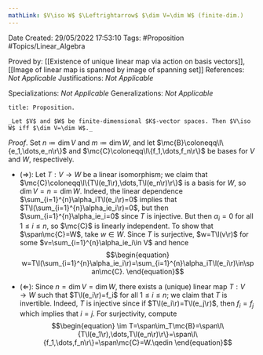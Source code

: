 ```yaml
---
mathLink: $V\iso W$ $\Leftrightarrow$ $\dim V=\dim W$ (finite-dim.)
---
```


<div class="topSpace"></div>

Date Created: 29/05/2022 17:53:10
Tags: #Proposition #Topics/Linear_Algebra

Proved by: [[Existence of unique linear map via action on basis vectors]], [[Image of linear map is spanned by image of spanning set]]
References: _Not Applicable_
Justifications: _Not Applicable_

Specializations: _Not Applicable_
Generalizations: _Not Applicable_

``` ad-Proposition
title: Proposition.

_Let $V$ and $W$ be finite-dimensional $K$-vector spaces. Then $V\iso W$ iff $\dim V=\dim W$._

```

_Proof_. Set $n\coloneqq\dim V$ and $m\coloneqq\dim W$, and let $\mc{B}\coloneqq\l\{e_1,\dots,e_n\r\}$ and $\mc{C}\coloneqq\l\{f_1,\dots,f_n\r\}$ be bases for $V$ and $W$, respectively.
* ($\Rightarrow$): Let $T:V\to W$ be a linear isomorphism; we claim that $\mc{C}\coloneqq\l\{T\l(e_1\r),\dots,T\l(e_n\r)\r\}$ is a basis for $W$, so $\dim V=n=\dim W$. Indeed, the linear dependence $\sum_{i=1}^{n}\alpha_iT\l(e_i\r)=0$ implies that $T\l(\sum_{i=1}^{n}\alpha_ie_i\r)=0$, but then $\sum_{i=1}^{n}\alpha_ie_i=0$ since $T$ is injective. But then $\alpha_i=0$ for all $1\leq i\leq n$, so $\mc{C}$ is linearly independent. To show that $\span\mc{C}=W$, take $w\in W$. Since $T$ is surjective, $w=T\l(v\r)$ for some $v=\sum_{i=1}^{n}\alpha_ie_i\in V$ and hence
$$\begin{equation}
    w=T\l(\sum_{i=1}^{n}\alpha_ie_i\r)=\sum_{i=1}^{n}\alpha_iT\l(e_i\r)\in\span\mc{C}.
\end{equation}$$

* ($\Leftarrow$): Since $n=\dim V=\dim W$, there exists a (unique) linear map $T:V\to W$ such that $T\l(e_i\r)=f_i$ for all $1\leq i\leq n$; we claim that $T$ is invertible. Indeed, $T$ is injective since if $T\l(e_i\r)=T\l(e_j\r)$, then $f_i=f_j$ which implies that $i=j$. For surjectivity, compute
$$\begin{equation}
    \im T=\span\im_T\mc{B}=\span\l\{T\l(e_1\r),\dots,T\l(e_n\r)\r\}=\span\l\{f_1,\dots,f_n\r\}=\span\mc{C}=W.\qedin
\end{equation}$$
